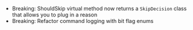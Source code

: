 *   Breaking: ShouldSkip virtual method now returns a `SkipDecision` class that allows you to plug in a reason
*   Breaking: Refactor command logging with bit flag enums
